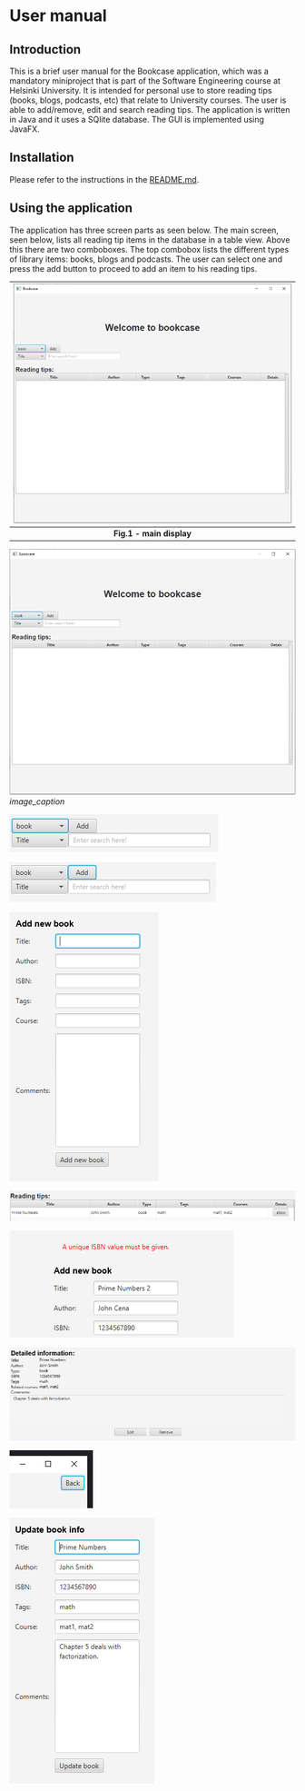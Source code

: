 # User manual

## Introduction

This is a brief user manual for the Bookcase application, which was a mandatory miniproject that is part of the Software Engineering course at Helsinki University. It is intended for personal use to store reading tips (books, blogs, podcasts, etc) that relate to University courses. The user is able to add/remove, edit and search reading tips. The application is written in Java and it uses a SQlite database. The GUI is implemented using JavaFX.

## Installation

Please refer to the instructions in the [README.md](https://github.com/nothros/ohtu-miniprojekti2021/blob/main/README.md).

## Using the application

The application has three screen parts as seen below. The main screen, seen below, lists all reading tip items in the database in a table view. Above this there are two comboboxes. The top combobox lists the different types of library items: books, blogs and podcasts. The user can select one and press the add button to proceed to add an item to his reading tips.


| ![space-1.jpg](https://github.com/Ozath/dummy/blob/main/img/1.PNG) |
|:--:|
| <b>Fig.1 - main display</b>|

![1.png](https://github.com/Ozath/dummy/blob/main/img/1.PNG)
*image_caption*

![1.png](https://github.com/Ozath/dummy/blob/main/img/2.PNG)

![1.png](https://github.com/Ozath/dummy/blob/main/img/3.PNG)

![1.png](https://github.com/Ozath/dummy/blob/main/img/4.PNG)

![1.png](https://github.com/Ozath/dummy/blob/main/img/5.PNG)

![1.png](https://github.com/Ozath/dummy/blob/main/img/6.PNG)

![1.png](https://github.com/Ozath/dummy/blob/main/img/7.PNG)

![1.png](https://github.com/Ozath/dummy/blob/main/img/8.PNG)

![1.png](https://github.com/Ozath/dummy/blob/main/img/9.PNG)
